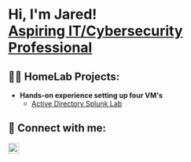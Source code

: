 <h1>Hi, I'm Jared! <br/><a href="https://www.linkedin.com/in/jaredwalker1/">Aspiring IT/Cybersecurity Professional</a> </h1>

<h2>👨‍💻 HomeLab Projects:</h2>

- <b>Hands-on experience setting up four VM's </b>
  - [Active Directory Splunk Lab](https://github.com/jaredwalker1/Active-Directory-Project)

<h2> 🤳 Connect with me:</h2>


[<img align="left" alt="JoshMadakor | LinkedIn" width="22px" src="https://cdn.jsdelivr.net/npm/simple-icons@v3/icons/linkedin.svg" />][linkedin]



[linkedin]: https://linkedin.com/in/jaredwalker1
